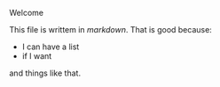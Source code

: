 Welcome

This file is writtem in _markdown_. That is good because:

 * I can have a list
 * if I want
 
and things like that. 
